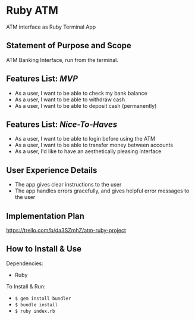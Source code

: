 # Ruby ATM
ATM interface as Ruby Terminal App

## Statement of Purpose and Scope
ATM Banking Interface, run from the terminal.

## Features List: *MVP*
- As a user, I want to be able to check my bank balance
- As a user, I want to be able to withdraw cash
- As a user, I want to be able to deposit cash (permanently)

## Features List: *Nice-To-Haves*
- As a user, I want to be able to login before using the ATM
- As a user, I want to be able to transfer money between accounts
- As a user, I'd like to have an aesthetically pleasing interface

## User Experience Details
- The app gives clear instructions to the user
- The app handles errors gracefully, and gives helpful error messages to the user

## Implementation Plan
https://trello.com/b/da3SZmhZ/atm-ruby-project

## How to Install & Use

Dependencies:
- Ruby

To Install & Run:
- `$ gem install bundler`
- `$ bundle install`
- `$ ruby index.rb`
